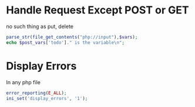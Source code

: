 # Handle Request Except POST or GET
no such thing as put, delete
```php
parse_str(file_get_contents("php://input"),$vars);
echo $post_vars['todo']." is the variable\n";
```
# Display Errors
In any php file
```php
error_reporting(E_ALL);
ini_set('display_errors', '1');
```
